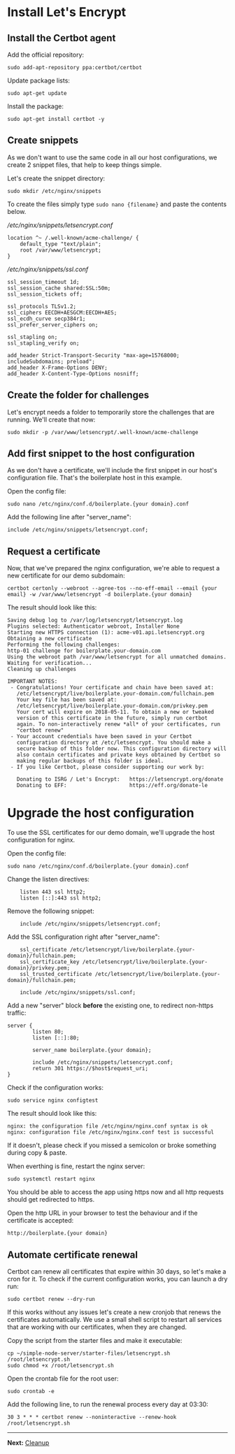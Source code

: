 # Install Let's Encrypt

## Install the Certbot agent

Add the official repository:  
```
sudo add-apt-repository ppa:certbot/certbot
```

Update package lists:  
```
sudo apt-get update
```

Install the package:  
```
sudo apt-get install certbot -y
```

## Create snippets

As we don't want to use the same code in all our host configurations, we create 2 snippet files, that help to keep things simple.

Let's create the snippet directory:  
```
sudo mkdir /etc/nginx/snippets
```

To create the files simply type ```sudo nano {filename}``` and paste the contents below.

_/etc/nginx/snippets/letsencrypt.conf_  
```
location ^~ /.well-known/acme-challenge/ {
	default_type "text/plain";
	root /var/www/letsencrypt;
}
```

_/etc/nginx/snippets/ssl.conf_  
```
ssl_session_timeout 1d;
ssl_session_cache shared:SSL:50m;
ssl_session_tickets off;

ssl_protocols TLSv1.2;
ssl_ciphers EECDH+AESGCM:EECDH+AES;
ssl_ecdh_curve secp384r1;
ssl_prefer_server_ciphers on;

ssl_stapling on;
ssl_stapling_verify on;

add_header Strict-Transport-Security "max-age=15768000; includeSubdomains; preload";
add_header X-Frame-Options DENY;
add_header X-Content-Type-Options nosniff;
```

## Create the folder for challenges

Let's encrypt needs a folder to temporarily store the challenges that are running. We'll create that now:  
```
sudo mkdir -p /var/www/letsencrypt/.well-known/acme-challenge
```

## Add first snippet to the host configuration

As we don't have a certificate, we'll include the first snippet in our host's configuration file. That's the boilerplate host in this example.

Open the config file:  
```
sudo nano /etc/nginx/conf.d/boilerplate.{your domain}.conf
```

Add the following line after "server_name":  
```
include /etc/nginx/snippets/letsencrypt.conf;
```

## Request a certificate

Now, that we've prepared the nginx configuration, we're able to request a new certificate for our demo subdomain:  
```
certbot certonly --webroot --agree-tos --no-eff-email --email {your email} -w /var/www/letsencrypt -d boilerplate.{your domain}
```

The result should look like this:  
```
Saving debug log to /var/log/letsencrypt/letsencrypt.log
Plugins selected: Authenticator webroot, Installer None
Starting new HTTPS connection (1): acme-v01.api.letsencrypt.org
Obtaining a new certificate
Performing the following challenges:
http-01 challenge for boilerplate.your-domain.com
Using the webroot path /var/www/letsencrypt for all unmatched domains.
Waiting for verification...
Cleaning up challenges

IMPORTANT NOTES:
 - Congratulations! Your certificate and chain have been saved at:
   /etc/letsencrypt/live/boilerplate.your-domain.com/fullchain.pem
   Your key file has been saved at:
   /etc/letsencrypt/live/boilerplate.your-domain.com/privkey.pem
   Your cert will expire on 2018-05-11. To obtain a new or tweaked
   version of this certificate in the future, simply run certbot
   again. To non-interactively renew *all* of your certificates, run
   "certbot renew"
 - Your account credentials have been saved in your Certbot
   configuration directory at /etc/letsencrypt. You should make a
   secure backup of this folder now. This configuration directory will
   also contain certificates and private keys obtained by Certbot so
   making regular backups of this folder is ideal.
 - If you like Certbot, please consider supporting our work by:

   Donating to ISRG / Let's Encrypt:   https://letsencrypt.org/donate
   Donating to EFF:                    https://eff.org/donate-le
```

# Upgrade the host configuration

To use the SSL certificates for our demo domain, we'll upgrade the host configuration for nginx.

Open the config file:  
```
sudo nano /etc/nginx/conf.d/boilerplate.{your domain}.conf
```

Change the listen directives:  
```
	listen 443 ssl http2;
	listen [::]:443 ssl http2;
```

Remove the following snippet:  
```
	include /etc/nginx/snippets/letsencrypt.conf;
```

Add the SSL configuration right after "server_name":  
```
	ssl_certificate /etc/letsencrypt/live/boilerplate.{your-domain}/fullchain.pem;
	ssl_certificate_key /etc/letsencrypt/live/boilerplate.{your-domain}/privkey.pem;
	ssl_trusted_certificate /etc/letsencrypt/live/boilerplate.{your-domain}/fullchain.pem;

	include /etc/nginx/snippets/ssl.conf;
```

Add a new "server" block __before__ the existing one, to redirect non-https traffic:  
```
server {
        listen 80;
        listen [::]:80;

        server_name boilerplate.{your domain};

        include /etc/nginx/snippets/letsencrypt.conf;
        return 301 https://$host$request_uri;
}
```

Check if the configuration works:  
```
sudo service nginx configtest
```

The result should look like this:  
```
nginx: the configuration file /etc/nginx/nginx.conf syntax is ok
nginx: configuration file /etc/nginx/nginx.conf test is successful
```

If it doesn't, please check if you missed a semicolon or broke something during copy &amp; paste.

When everthing is fine, restart the nginx server:  
```
sudo systemctl restart nginx
```

You should be able to access the app using https now and all http requests should get redirected to https.

Open the http URL in your browser to test the behaviour and if the certificate is accepted:  
```
http://boilerplate.{your domain}
```

## Automate certificate renewal

Certbot can renew all certificates that expire within 30 days, so let's make a cron for it. To check if the current configuration works, you can launch a dry run:  
```
sudo certbot renew --dry-run
```

If this works without any issues let's create a new cronjob that renews the certificates automatically. We use a small shell script to restart all services that are working with our certificates, when they are changed.

Copy the script from the starter files and make it executable:  
```
cp ~/simple-node-server/starter-files/letsencrypt.sh /root/letsencrypt.sh
sudo chmod +x /root/letsencrypt.sh
```

Open the crontab file for the root user:  
```
sudo crontab -e
```

Add the following line, to run the renewal process every day at 03:30:  
```
30 3 * * * certbot renew --noninteractive --renew-hook /root/letsencrypt.sh
```

---
__Next:__ [Cleanup](./cleanup.md)
